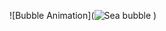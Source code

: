 ![Bubble Animation](![Sea bubble](https://github.com/vjola123/BubbleAnimation/assets/147322367/2f763305-f885-48d8-82ab-d49889779f2f)
)


